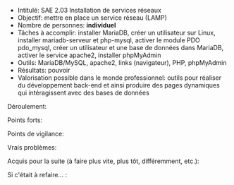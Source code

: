 - Intitulé: SAE 2.03 Installation de services réseaux
- Objectif: mettre en place un service réseau (LAMP)
- Nombre de personnes: **individuel**
- Tâches à accomplir: installer MariaDB, créer un utilisateur sur Linux, installer mariadb-serveur et php-mysql, activer le module PDO pdo_mysql, créer un utilisateur et une base de données dans MariaDB, activer le service apache2, installer phpMyAdmin
- Outils: MariaDB/MySQL, apache2, links (navigateur), PHP, phpMyAdmin
- Résultats: pouvoir 
- Valorisation possible dans le monde professionnel: outils pour réaliser du développement back-end et ainsi produire des pages dynamiques qui intéragissent avec des bases de données

Déroulement: 

Points forts: 

Points de vigilance:

Vrais problèmes: 

Acquis pour la suite (à faire plus vite, plus tôt, différemment, etc.):

Si c'était à refaire... : 

